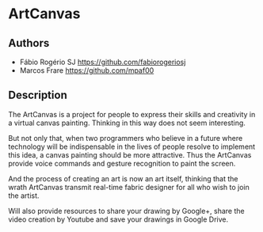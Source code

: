 # ArtCanvas

## Authors
- Fábio Rogério SJ https://github.com/fabiorogeriosj
- Marcos Frare https://github.com/mpaf00

## Description
The ArtCanvas is a project for people to express their skills and creativity in a virtual canvas painting. Thinking in this way does not seem interesting. 

But not only that, when two programmers who believe in a future where technology will be indispensable in the lives of people resolve to implement this idea, a canvas painting should be more attractive. Thus the ArtCanvas provide voice commands and gesture recognition to paint the screen. 

And the process of creating an art is now an art itself, thinking that the wrath ArtCanvas transmit real-time fabric designer for all who wish to join the artist. 

Will also provide resources to share your drawing by Google+, share the video creation by Youtube and save your drawings in Google Drive.